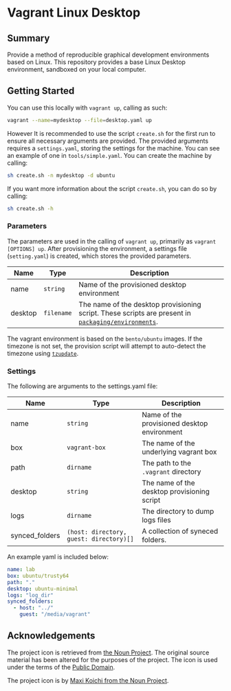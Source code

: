 # Vagrant Linux Desktop

## Summary

Provide a method of reproducible graphical development environments based on Linux.  This repository provides a base Linux Desktop environment, sandboxed on your local computer.

## Getting Started

You can use this locally with `vagrant up`, calling as such:

```bash
vagrant --name=mydesktop --file=desktop.yaml up
```

However It is recommended to use the script `create.sh` for the first run to ensure all necessary arguments are provided. The provided arguments requires a `settings.yaml`, storing the settings for the machine. You can see an example of one in `tools/simple.yaml`. You can create the machine by calling:

```bash
sh create.sh -n mydesktop -d ubuntu
```

If you want more information about the script `create.sh`, you can do so by calling:

```bash
sh create.sh -h
```

### Parameters

The parameters are used in the calling of `vagrant up`, primarily as `vagrant [OPTIONS] up`. After provisioning the environment, a settings file (`setting.yaml`) is created, which stores the provided parameters.

| Name | Type | Description |
| --- | --- | --- |
| name | `string` | Name of the provisioned desktop environment |
| desktop | `filename` | The name of the desktop provisioning script. These scripts are present in [`packaging/environments`](src/packaging/environments). |

The vagrant environment is based on the `bento/ubuntu` images. If the timezone is not set, the provision script will attempt to auto-detect the timezone using [`tzupdate`](https://github.com/cdown/tzupdate).

### Settings

The following are arguments to the settings.yaml file:

| Name | Type | Description |
| --- | --- | --- |
| name | `string` | Name of the provisioned desktop environment |
| box | `vagrant-box` | The name of the underlying vagrant box |
| path | `dirname` | The path to the `.vagrant` directory |
| desktop | `string` | The name of the desktop provisioning script |
| logs | `dirname` | The directory to dump logs files  |
| synced_folders | `(host: directory, guest: directory)[]` | A collection of syneced folders. |

An example yaml is included below:

```yaml
name: lab
box: ubuntu/trusty64
path: "."
desktop: ubuntu-minimal
logs: "log_dir"
synced_folders:
  - host: "../"
    guest: "/media/vagrant"
```

## Acknowledgements

The project icon is retrieved from [the Noun Project](docs/icon/icon.json). The original source material has been altered for the purposes of the project. The icon is used under the terms of the [Public Domain](https://creativecommons.org/publicdomain/zero/1.0/).

The project icon is by [Maxi Koichi from the Noun Project](https://thenounproject.com/term/package/137417).